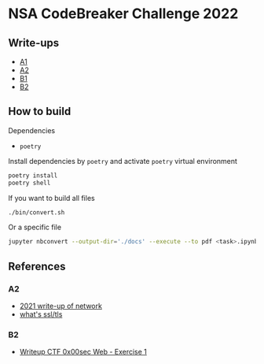 # NSA CodeBreaker Challenge 2022

## Write-ups

- [A1](./a1.ipynb)
- [A2](./a2.ipynb)
- [B1](./b1.ipynb)
- [B2](./b2.ipynb)

## How to build

Dependencies

- `poetry`

Install dependencies by `poetry` and activate `poetry` virtual environment

```bash
poetry install
poetry shell
```

If you want to build all files

```bash
./bin/convert.sh
```

Or a specific file

```bash
jupyter nbconvert --output-dir='./docs' --execute --to pdf <task>.ipynb
```

## References

### A2

- [2021 write-up of network](https://github.com/luker983/nsa-codebreaker-2021/tree/main/task1)
- [what's ssl/tls](https://www.sslcerts.jp/)

### B2

- [Writeup CTF 0x00sec Web - Exercise 1](https://blog.jakubjuszczak.de/writeup-ctf-0x00sec-web-exercise-1/)
